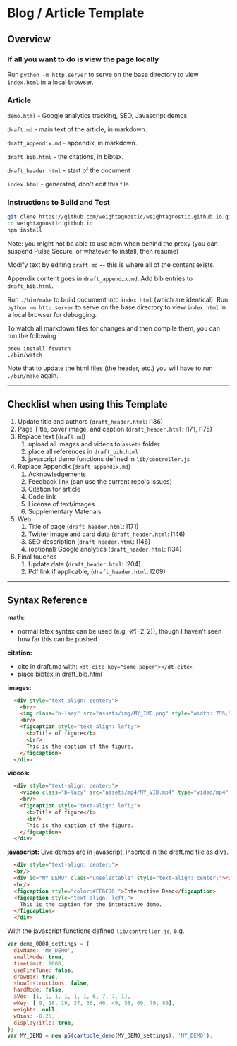 # Blog / Article Template

## Overview

### If all you want to do is view the page locally

Run `python -m http.server` to serve on the base directory to view `index.html` in a local browser.

### Article

`demo.html` - Google analytics tracking, SEO, Javascript demos

`draft.md` - main text of the article, in markdown.

`draft_appendix.md` - appendix, in markdown.

`draft_bib.html` - the citations, in bibtex.

`draft_header.html` - start of the document

`index.html` - generated, don't edit this file.

### Instructions to Build and Test
```bash
git clone https://github.com/weightagnostic/weightagnostic.github.io.git
cd weightagnostic.github.io
npm install
```
Note: you might not be able to use npm when behind the proxy (you can suspend Pulse Secure, or whatever to install, then resume)

Modify text by editing `draft.md` -- this is where all of the content exists.

Appendix content goes in `draft_appendix.md`. Add bib entries to `draft_bib.html`.

Run `./bin/make` to build document into `index.html` (which are identical).
Run `python -m http.server` to serve on the base directory to view `index.html` in a local browser for debugging.

To watch all markdown files for changes and then compile them, you can run the following
```
brew install fswatch
./bin/watch
```
Note that to update the html files (the header, etc.) you will have to run `./bin/make` again.

--- 
## Checklist when using this Template

1. Update title and authors (`draft_header.html`: l186)
2. Page Title, cover image, and caption (`draft_header.html`: l171, l175)
3. Replace text (`draft.md`)
   1. upload all images and videos to `assets` folder   
   2. place all references in `draft_bib.html`
   3. javascript demo functions defined in `lib/controller.js`
4. Replace Appendix (`draft_appendix.md`)
   1. Acknowledgements
   2. Feedback link (can use the current repo's issues)
   3. Citation for article 
   4. Code link 
   5. License of text/images 
   6. Supplementary Materials
5. Web
   1. Title of page (`draft_header.html`: l171)
   1. Twitter image and card data (`draft_header.html`: l146)
   1. SEO description (`draft_header.html`: l146)
   1. (optional) Google analytics (`draft_header.html`: l134)
6. Final touches
   1. Update date (`draft_header.html`: l204)
   1. Pdf link if applicable, (`draft_header.html`: l209)

---
## Syntax Reference

**math:**
  * normal latex syntax can be used (e.g. $\mathcal{U}(-2,2)$), though I haven't seen how far this can be pushed

**citation:**
  * cite in draft.md with: `<dt-cite key="some_paper"></dt-cite>`
  * place bibtex in draft_bib.html

**images:**
```markdown
  <div style="text-align: center;">
    <br/>
    <img class="b-lazy" src="assets/img/MY_IMG.png" style="width: 75%;"/>
    <br/>
    <figcaption style="text-align: left;">
      <b>Title of figure</b>
      <br/>
      This is the caption of the figure.
    </figcaption>
  </div>
```

**videos:**
```markdown
  <div style="text-align: center;">
    <video class="b-lazy" src="assets/mp4/MY_VID.mp4" type="video/mp4" autoplay muted playsinline loop style="width:50%;"></video>
    <br/>
    <figcaption style="text-align: left;">
      <b>Title of figure</b>
      <br/>
      This is the caption of the figure.
    </figcaption>
  </div>
```

**javascript:**
Live demos are in javascript, inserted in the draft.md file as divs.

```markdown
  <div style="text-align: center;">
  <br/>
  <div id="MY_DEMO" class="unselectable" style="text-align: center;"></div>
  <br/>
  <figcaption style="color:#FF6C00;">Interactive Demo</figcaption>
  <figcaption style="text-align: left;">
    This is the caption for the interactive demo.
  </figcaption>
  </div>
```

With the javascript functions defined `lib/controller.js`, e.g.

```javascript
var demo_0008_settings = {
  divName: 'MY_DEMO',
  smallMode: true,
  timeLimit: 1000,
  useFineTune: false,
  drawBar: true,
  showInstructions: false,
  hardMode: false,
  aVec: [1, 1, 1, 1, 1, 1, 6, 7, 7, 1],
  wKey: [ 9, 18, 19, 27, 36, 46, 49, 58, 69, 79, 89],
  weights: null,
  wBias: -0.25,
  displayTitle: true,
};
var MY_DEMO = new p5(cartpole_demo(MY_DEMO_settings), 'MY_DEMO');
```
